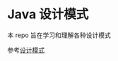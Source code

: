 # Java 设计模式

本 repo 旨在学习和理解各种设计模式

参考[设计模式](https://github.com/CyC2018/CS-Notes/blob/master/notes/%E8%AE%BE%E8%AE%A1%E6%A8%A1%E5%BC%8F.md)
